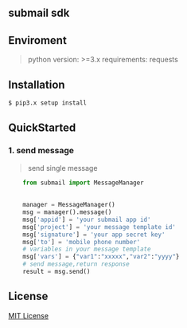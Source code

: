 ##  submail sdk 

## Enviroment

> python version: >=3.x
> requirements: requests

## Installation

```sh
$ pip3.x setup install
```

## QuickStarted

### 1. send message

> send single message

```python
    from submail import MessageManager
    
  
    manager = MessageManager()
    msg = manager().message()
    msg['appid'] = 'your submail app id'
    msg['project'] = 'your message template id'
    msg['signature'] = 'your app secret key'
    msg['to'] = 'mobile phone number'
    # variables in your message template
    msg['vars'] = {"var1":"xxxxx","var2":"yyyy"} 
    # send message,return response
    result = msg.send()

```

## License
[MIT License](LICENSE)
